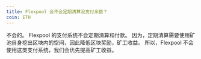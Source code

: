 ```yaml
---
title: Flexpool 会不会定期清算没支付余额？
coin: ETH
---
```


不会的。 Flexpool 的支付系统不会定期清算和付款。 因为，定期清算需要使用矿池自身挖出区块内的空间，因此降低区块奖励，矿工收益。 所以，Flexpool 不会使用这类支付系统，我们会优先提高矿工收益。
